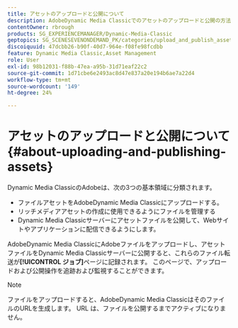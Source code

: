 ```yaml
---
title: アセットのアップロードと公開について
description: AdobeDynamic Media Classicでのアセットのアップロードと公開の方法について説明します。
contentOwner: rbrough
products: SG_EXPERIENCEMANAGER/Dynamic-Media-Classic
geptopics: SG_SCENESEVENONDEMAND_PK/categories/upload_and_publish_assets
discoiquuid: 47dcbb26-b90f-40d7-964e-f08fe98fcdbb
feature: Dynamic Media Classic,Asset Management
role: User
exl-id: 98b12031-f88b-47ea-a95b-31d71eaf22c2
source-git-commit: 1d71cbe6e2493ac8d47e837a20e194b6ae7a22d4
workflow-type: tm+mt
source-wordcount: '149'
ht-degree: 24%

---
```


# アセットのアップロードと公開について {#about-uploading-and-publishing-assets}

Dynamic Media ClassicのAdobeは、次の3つの基本領域に分類されます。

* ファイルアセットをAdobeDynamic Media Classicにアップロードする。
* リッチメディアアセットの作成に使用できるようにファイルを管理する
* Dynamic Media Classicサーバーにアセットファイルを公開して、Webサイトやアプリケーションに配信できるようにします。

AdobeDynamic Media ClassicにAdobeファイルをアップロードし、アセットファイルをDynamic Media Classicサーバーに公開すると、これらのファイル転送が&#x200B;**[!UICONTROL ジョブ]**&#x200B;ページに記録されます。 このページで、アップロードおよび公開操作を追跡および監視することができます。

>[!NOTE]
>
>ファイルをアップロードすると、AdobeDynamic Media ClassicはそのファイルのURLを生成します。 URL は、ファイルを公開するまでアクティブになりません。

<!-- >[!NOTE]
>
>A new Instant Publish feature was made available shortly after the release of Adobe Dynamic Media Classic 6.0. This feature, which publishes assets immediately with one step, is being rolled out gradually, replacing the **[!UICONTROL Mark for Publish]** functionality. Some users will continue to see the current interface and functionality for a while, until they are included in the rollout. In addition, some assets will continue to use the “Mark for Publish” process for a while after the rollout. -->
